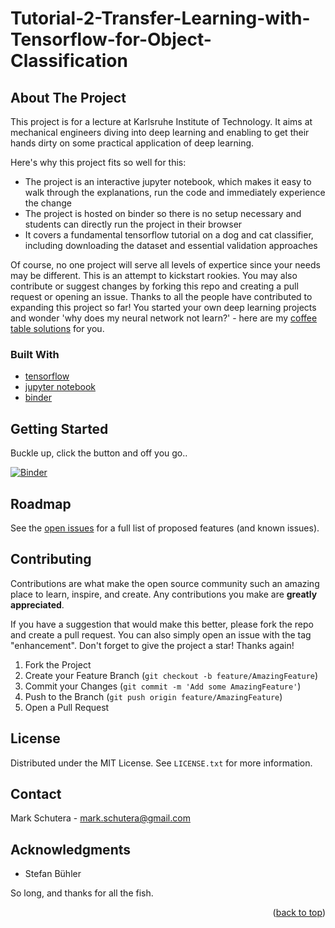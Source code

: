 # Tutorial-2-Transfer-Learning-with-Tensorflow-for-Object-Classification
<div id="top"></div>


<!-- ABOUT THE PROJECT -->
## About The Project

This project is for a lecture at Karlsruhe Institute of Technology. It aims at mechanical engineers diving into deep learning and enabling to get their hands dirty on some practical application of deep learning.

Here's why this project fits so well for this:
* The project is an interactive jupyter notebook, which makes it easy to walk through the explanations, run the code and immediately experience the change
* The project is hosted on binder so there is no setup necessary and students can directly run the project in their browser
* It covers a fundamental tensorflow tutorial on a dog and cat classifier, including downloading the dataset and essential validation approaches

Of course, no one project will serve all levels of expertice since your needs may be different. This is an attempt to kickstart rookies. You may also contribute or suggest changes by forking this repo and creating a pull request or opening an issue. Thanks to all the people have contributed to expanding this project so far! You started your own deep learning projects and wonder 'why does my neural network not learn?' - here are my [coffee table solutions](https://www.amazon.de/dp/B09QRGWWZP) for you.


### Built With

* [tensorflow](https://tensorflow.org/)
* [jupyter notebook](https://jupyter.org/)
* [binder](https://mybinder.org/)



<!-- GETTING STARTED -->
## Getting Started

Buckle up, click the button and off you go..

[![Binder](https://mybinder.org/badge_logo.svg)](https://mybinder.org/v2/gh/schutera/Tutorial-2-Transfer-Learning-with-Tensorflow-for-Object-Classification/HEAD?labpath=TL-Answers.ipynb)

<!-- ROADMAP -->
## Roadmap

See the [open issues](https://github.com/schutera/Tutorial-2-Transfer-Learning-with-Tensorflow-for-Object-Classification/issues) for a full list of proposed features (and known issues).



<!-- CONTRIBUTING -->
## Contributing

Contributions are what make the open source community such an amazing place to learn, inspire, and create. Any contributions you make are **greatly appreciated**.

If you have a suggestion that would make this better, please fork the repo and create a pull request. You can also simply open an issue with the tag "enhancement".
Don't forget to give the project a star! Thanks again!

1. Fork the Project
2. Create your Feature Branch (`git checkout -b feature/AmazingFeature`)
3. Commit your Changes (`git commit -m 'Add some AmazingFeature'`)
4. Push to the Branch (`git push origin feature/AmazingFeature`)
5. Open a Pull Request



<!-- LICENSE -->
## License

Distributed under the MIT License. See `LICENSE.txt` for more information.




<!-- CONTACT -->
## Contact

Mark Schutera - mark.schutera@gmail.com




<!-- ACKNOWLEDGMENTS -->
## Acknowledgments
- Stefan Bühler

So long, and thanks for all the fish.

<p align="right">(<a href="#top">back to top</a>)</p>
